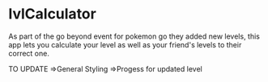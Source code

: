 # lvlCalculator
 As part of the go beyond event for pokemon go they added new levels, this app lets you calculate your level as well as your friend's levels to their correct one.

TO UPDATE
=>General Styling
=>Progess for updated level
